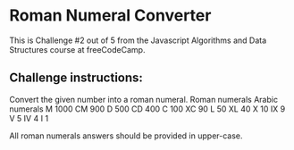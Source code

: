 # Roman Numeral Converter

<p> This is Challenge #2 out of 5 from the Javascript Algorithms and Data Structures course at freeCodeCamp.</p>

## Challenge instructions:

<p>

Convert the given number into a roman numeral.
Roman numerals Arabic numerals
M 1000
CM 900
D 500
CD 400
C 100
XC 90
L 50
XL 40
X 10
IX 9
V 5
IV 4
I 1

All roman numerals answers should be provided in upper-case.

</p>
